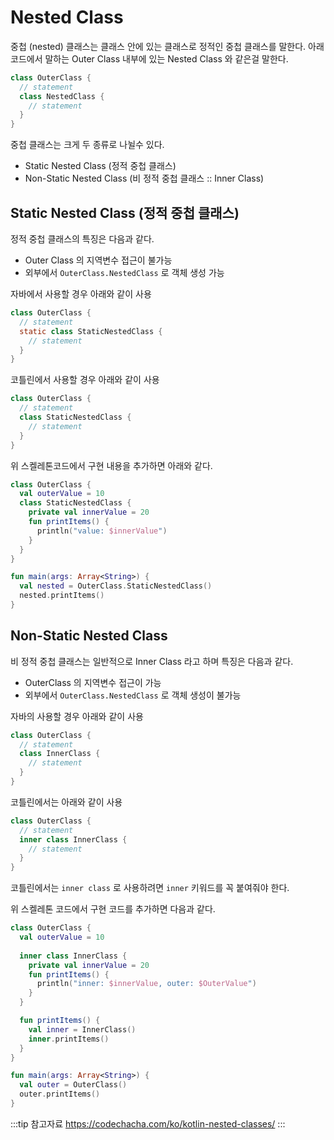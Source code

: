 # Nested Class

중첩 (nested) 클래스는 클래스 안에 있는 클래스로 정적인 중첩 클래스를 말한다.
아래 코드에서 말하는 Outer Class 내부에 있는 Nested Class 와 같은걸 말한다.

```kotlin
class OuterClass {
  // statement
  class NestedClass {
    // statement
  }
}
```

중첩 클래스는 크게 두 종류로 나뉠수 있다.

* Static Nested Class (정적 중첩 클래스)
* Non-Static Nested Class (비 정적 중첩 클래스 :: Inner Class)

## Static Nested Class (정적 중첩 클래스)

정적 중첩 클래스의 특징은 다음과 같다.

* Outer Class 의 지역변수 접근이 불가능
* 외부에서 `OuterClass.NestedClass` 로 객체 생성 가능

자바에서 사용할 경우 아래와 같이 사용

```java
class OuterClass {
  // statement
  static class StaticNestedClass {
    // statement
  }
}
```

코틀린에서 사용할 경우 아래와 같이 사용

```kotlin
class OuterClass {
  // statement
  class StaticNestedClass {
    // statement
  }
}
```

위 스켈레톤코드에서 구현 내용을 추가하면 아래와 같다.

```kotlin
class OuterClass {
  val outerValue = 10
  class StaticNestedClass {
    private val innerValue = 20
    fun printItems() {
      println("value: $innerValue")
    }
  }
}

fun main(args: Array<String>) {
  val nested = OuterClass.StaticNestedClass()
  nested.printItems()
}
```

## Non-Static Nested Class

비 정적 중첩 클래스는 일반적으로 Inner Class 라고 하며 특징은 다음과 같다.

* OuterClass 의 지역변수 접근이 가능
* 외부에서 `OuterClass.NestedClass` 로 객체 생성이 불가능

자바의 사용할 경우 아래와 같이 사용

```java
class OuterClass {
  // statement
  class InnerClass {
    // statement
  }
}
```

코틀린에서는 아래와 같이 사용

```kotlin
class OuterClass {
  // statement
  inner class InnerClass {
    // statement
  }
}
```

코틀린에서는 `inner class` 로 사용하려면 `inner` 키워드를 꼭 붙여줘야 한다.

위 스켈레톤 코드에서 구현 코드를 추가하면 다음과 같다.

```kotlin
class OuterClass {
  val outerValue = 10
  
  inner class InnerClass {
    private val innerValue = 20
    fun printItems() {
      println("inner: $innerValue, outer: $OuterValue")
    }
  }

  fun printItems() {
    val inner = InnerClass()
    inner.printItems()
  }
}

fun main(args: Array<String>) {
  val outer = OuterClass()
  outer.printItems()
}
```

:::tip 참고자료
<https://codechacha.com/ko/kotlin-nested-classes/>
:::
